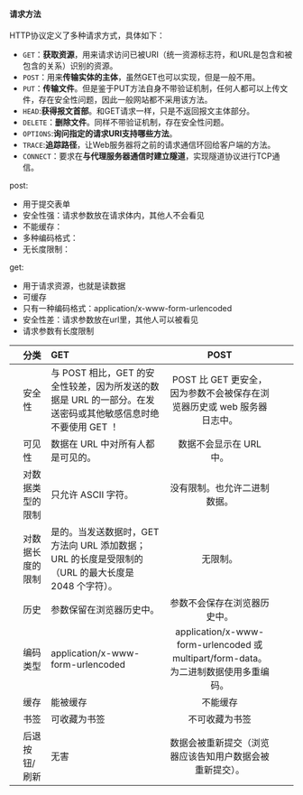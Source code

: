 #### 请求方法

HTTP协议定义了多种请求方式，具体如下：
- `GET`：**获取资源**，用来请求访问已被URI（统一资源标志符，和URL是包含和被包含的关系）识别的资源。
- `POST`：用来**传输实体的主体**，虽然GET也可以实现，但是一般不用。
- `PUT`：**传输文件**。但是鉴于PUT方法自身不带验证机制，任何人都可以上传文件，存在安全性问题，因此一般网站都不采用该方法。
- `HEAD`:**获得报文首部**。和GET请求一样，只是不返回报文主体部分。
- `DELETE`：**删除文件**。同样不带验证机制，存在安全性问题。
- `OPTIONS`:**询问指定的请求URI支持哪些方法**。
- `TRACE`:**追踪路径**，让Web服务器将之前的请求通信环回给客户端的方法。
- `CONNECT`：要求在**与代理服务器通信时建立隧道**，实现隧道协议进行TCP通信。



post:
* 用于提交表单
* 安全性强：请求参数放在请求体内，其他人不会看见
* 不能缓存：
* 多种编码格式：
* 无长度限制：


get:
* 用于请求资源，也就是读数据
* 可缓存
* 只有一种编码格式：application/x-www-form-urlencoded    
* 安全性差：请求参数放在url里，其他人可以被看见
* 请求参数有长度限制









|     | 分类             | GET                                                                                                          |                                         POST                                         |     |     |
| --- |:---------------- |:------------------------------------------------------------------------------------------------------------ |:------------------------------------------------------------------------------------:| --- | --- |
|     | 安全性           | 与 POST 相比，GET 的安全性较差，因为所发送的数据是 URL 的一部分。在发送密码或其他敏感信息时绝不要使用 GET ！ |       POST 比 GET 更安全，因为参数不会被保存在浏览器历史或 web 服务器日志中。        |     |     |
|     | 可见性           | 数据在 URL 中对所有人都是可见的。                                                                            |                               数据不会显示在 URL 中。                                |     |     |
|     | 对数据类型的限制 | 只允许 ASCII 字符。                                                                                          |                             没有限制。也允许二进制数据。                             |     |     |
|     | 对数据长度的限制 | 是的。当发送数据时，GET 方法向 URL 添加数据；URL 的长度是受限制的（URL 的最大长度是 2048 个字符）。          |                                       无限制。                                       |     |     |
|     | 历史             | 参数保留在浏览器历史中。                                                                                     |                             参数不会保存在浏览器历史中。                             |     |     |
|     | 编码类型         | application/x-www-form-urlencoded                                                                            | application/x-www-form-urlencoded 或 multipart/form-data。为二进制数据使用多重编码。 |     |     |
|     | 缓存             | 能被缓存                                                                                                     |                                       不能缓存                                       |     |     |
|     | 书签             | 可收藏为书签                                                                                                 |                                    不可收藏为书签                                    |     |     |
|     | 后退按钮/刷新    | 无害                                                                                                         |               数据会被重新提交（浏览器应该告知用户数据会被重新提交）。               |     |     |